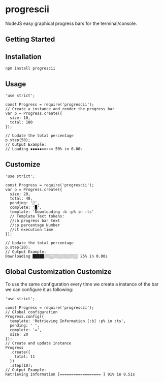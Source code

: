 # progrescii

NodeJS easy graphical progress bars for the terminal/console.

## Getting Started

## Installation

```lang:bash
npm install progrescii
```

## Usage

```lang:javascript
'use strict';

const Progress = require('progrescii');
// Create a instance and render the progress bar
var p = Progress.create({
  size: 10,
  total: 100
});

// Update the total percentage
p.step(50);
// Output Example:
// Loading ▪▪▪▪▪▫▫▫▫▫ 50% in 0.00s
```

## Customize

```lang:javascript
'use strict';

const Progress = require('progrescii');
var p = Progress.create({
  size: 20,
  total: 40,
  pending: '░',
  complete: '█',
  template: 'Downloading :b :p% in :ts'
  // Template Text tokens:
  //:b progress bar text
  //:p percentage Number
  //:t execution time
});

// Update the total percentage
p.step(20);
// Output Example:
Downloading █████░░░░░░░░░░░░░░░ 25% in 0.00s
```

## Global Customization Customize

To use the same configuration every time we create a instance
of the bar we can configure it as following:

```lang:javascript
'use strict';

const Progress = require('progrescii');
// Global configuration
Progress.config({
  template: 'Retrieving Information [:b] :p% in :ts',
  pending: ' ',
  complete: '=',
  size: 20
});
// Create and update instance
Progress
  .create({
    total: 11
  })
  .step(10);
// Output Example:
Retrieving Information [================== ] 91% in 0.51s
```
